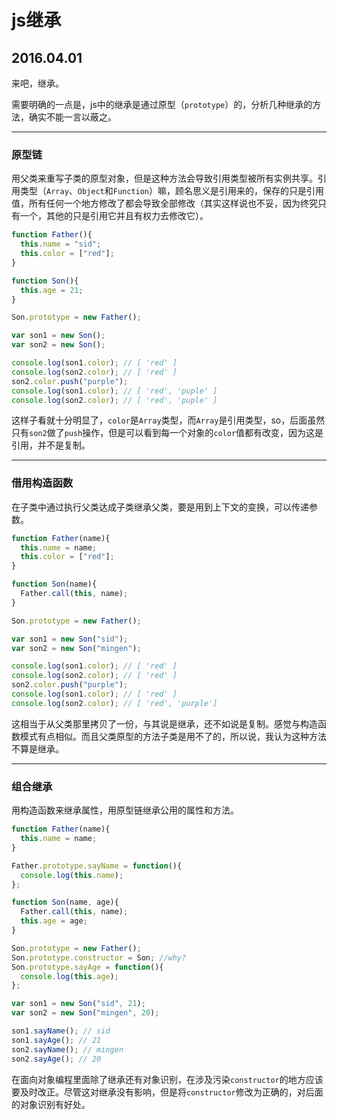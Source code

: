 # js继承
## 2016.04.01
来吧，继承。

需要明确的一点是，js中的继承是通过原型（`prototype`）的，分析几种继承的方法，确实不能一言以蔽之。

---
###  原型链
用父类来重写子类的原型对象，但是这种方法会导致引用类型被所有实例共享。引用类型（`Array`、`Object`和`Function`）嘛，顾名思义是引用来的，保存的只是引用值，所有任何一个地方修改了都会导致全部修改（其实这样说也不妥，因为终究只有一个，其他的只是引用它并且有权力去修改它）。

```javascript
function Father(){
  this.name = "sid";
  this.color = ["red"];
}

function Son(){
  this.age = 21;
}

Son.prototype = new Father();

var son1 = new Son();
var son2 = new Son();

console.log(son1.color); // [ 'red' ]
console.log(son2.color); // [ 'red' ]
son2.color.push("purple");
console.log(son1.color); // [ 'red', 'puple' ]
console.log(son2.color); // [ 'red', 'puple' ]
```
这样子看就十分明显了，`color`是`Array`类型，而`Array`是引用类型，so，后面虽然只有`son2`做了`push`操作，但是可以看到每一个对象的`color`值都有改变，因为这是引用，并不是复制。

---

### 借用构造函数
在子类中通过执行父类达成子类继承父类，要是用到上下文的变换，可以传递参数。

```javascript
function Father(name){
  this.name = name;
  this.color = ["red"];
}

function Son(name){
  Father.call(this, name);
}

Son.prototype = new Father();

var son1 = new Son("sid");
var son2 = new Son("mingen");

console.log(son1.color); // [ 'red' ]
console.log(son2.color); // [ 'red' ]
son2.color.push("purple");
console.log(son1.color); // [ 'red' ]
console.log(son2.color); // [ 'red', 'purple']
```

这相当于从父类那里拷贝了一份，与其说是继承，还不如说是复制。感觉与构造函数模式有点相似。而且父类原型的方法子类是用不了的，所以说，我认为这种方法不算是继承。

---
### 组合继承
用构造函数来继承属性，用原型链继承公用的属性和方法。

```javascript
function Father(name){
  this.name = name;
}

Father.prototype.sayName = function(){
  console.log(this.name);
};

function Son(name, age){
  Father.call(this, name);
  this.age = age;
}

Son.prototype = new Father();
Son.prototype.constructor = Son; //why?
Son.prototype.sayAge = function(){
  console.log(this.age);
};

var son1 = new Son("sid", 21);
var son2 = new Son("mingen", 20);

son1.sayName(); // sid
son1.sayAge(); // 21
son2.sayName(); // mingen
son2.sayAge(); // 20
```

在面向对象编程里面除了继承还有对象识别，在涉及污染`constructor`的地方应该要及时改正。尽管这对继承没有影响，但是将`constructor`修改为正确的，对后面的对象识别有好处。

